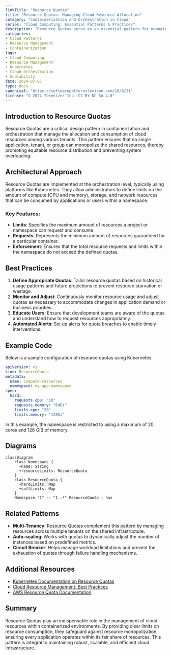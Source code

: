 ```yaml
---
linkTitle: "Resource Quotas"
title: "Resource Quotas: Managing Cloud Resource Allocation"
category: "Containerization and Orchestration in Cloud"
series: "Cloud Computing: Essential Patterns & Practices"
description: "Resource Quotas serve as an essential pattern for managing and limiting the resource consumption of applications in the cloud, ensuring efficient and fair distribution of resources amongst tenants."
categories:
- Cloud Patterns
- Resource Management
- Containerization
tags:
- Cloud Computing
- Resource Management
- Kubernetes
- Cloud Orchestration
- Scalability
date: 2024-07-07
type: docs
canonical: "https://softwarepatternslexicon.com/18/8/21"
license: "© 2024 Tokenizer Inc. CC BY-NC-SA 4.0"
---
```


## Introduction to Resource Quotas

Resource Quotas are a critical design pattern in containerization and orchestration that manage the allocation and consumption of cloud resources among various tenants. This pattern ensures that no single application, tenant, or group can monopolize the shared resources, thereby promoting equitable resource distribution and preventing system overloading.

## Architectural Approach

Resource Quotas are implemented at the orchestration level, typically using platforms like Kubernetes. They allow administrators to define limits on the amount of compute (CPU and memory), storage, and network resources that can be consumed by applications or users within a namespace.

### Key Features:
- **Limits**: Specifies the maximum amount of resources a project or namespace can request and consume.
- **Requests**: Represents the minimum amount of resources guaranteed for a particular container.
- **Enforcement**: Ensures that the total resource requests and limits within the namespace do not exceed the defined quotas.

## Best Practices

1. **Define Appropriate Quotas**: Tailor resource quotas based on historical usage patterns and future projections to prevent resource starvation or wastage.
2. **Monitor and Adjust**: Continuously monitor resource usage and adjust quotas as necessary to accommodate changes in application demand or business priorities.
3. **Educate Users**: Ensure that development teams are aware of the quotas and understand how to request resources appropriately.
4. **Automated Alerts**: Set up alerts for quota breaches to enable timely interventions.

## Example Code

Below is a sample configuration of resource quotas using Kubernetes:

```yaml
apiVersion: v1
kind: ResourceQuota
metadata:
  name: compute-resources
  namespace: my-app-namespace
spec:
  hard:
    requests.cpu: "10"
    requests.memory: "64Gi"
    limits.cpu: "20"
    limits.memory: "128Gi"
```

In this example, the namespace is restricted to using a maximum of 20 cores and 128 GiB of memory.

## Diagrams

```mermaid
classDiagram
    class Namespace {
      +name: String
      +resourceLimits: ResourceQuota
    }
    class ResourceQuota {
      +hardLimits: Map
      +softLimits: Map
    }
    Namespace "1" -- "1..*" ResourceQuota : has
```

## Related Patterns

- **Multi-Tenancy**: Resource Quotas complement this pattern by managing resources across multiple tenants on the shared infrastructure.
- **Auto-scaling**: Works with quotas to dynamically adjust the number of instances based on predefined metrics.
- **Circuit Breaker**: Helps manage workload limitations and prevent the exhaustion of quotas through failure handling mechanisms.

## Additional Resources

- [Kubernetes Documentation on Resource Quotas](https://kubernetes.io/docs/concepts/policy/resource-quotas/)
- [Cloud Resource Management: Best Practices](https://cloud.google.com/architecture/best-practices-for-enterprise-organizations)
- [AWS Resource Quota Documentation](https://docs.aws.amazon.com/servicequotas/latest/userguide/sq-getting-started.html)

## Summary

Resource Quotas play an indispensable role in the management of cloud resources within containerized environments. By providing clear limits on resource consumption, they safeguard against resource monopolization, ensuring every application operates within its fair share of resources. This pattern is integral to maintaining robust, scalable, and efficient cloud infrastructure.
